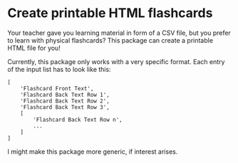 # Create printable HTML flashcards

Your teacher gave you learning material in form of a CSV file, but you prefer to learn with physical flashcards? This package can create a printable HTML file for you!

Currently, this package only works with a very specific format. Each entry of the input list has to look like this:
```
[
    'Flashcard Front Text', 
    'Flashcard Back Text Row 1', 
    'Flashcard Back Text Row 2', 
    'Flashcard Back Text Row 3', 
    [
        'Flashcard Back Text Row n',
        ...
    ]
]
```

I might make this package more generic, if interest arises.